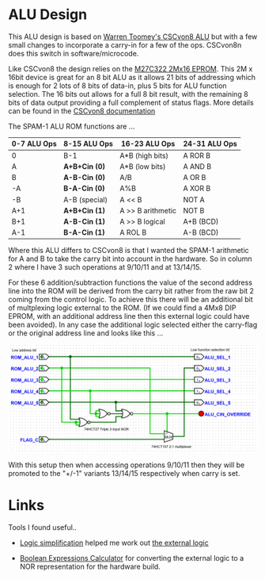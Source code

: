 # ALU Design 

This ALU design is based on [Warren Toomey's CSCvon8 ALU](https://github.com/DoctorWkt/CSCvon8/blob/master/Docs/CSCvon8_design.md) but with a few small changes to incorporate a carry-in for a few of the ops. CSCvon8n does this switch in software/microcode. 

Like CSCvon8 the design relies on the [M27C322 2Mx16 EPROM](http://pdf.datasheetcatalog.com/datasheet/stmicroelectronics/6184.pdf). This 2M x 16bit device is great for an 8 bit ALU as it allows 21 bits of addressing which is enough for 2 lots of 8 bits of data-in, plus 5 bits for ALU function selection. The 16 bits out allows for a full 8 bit result, with the remaining 8 bits of data output providing a full complement of status flags. More details can be found in the [CSCvon8 documentation](https://github.com/DoctorWkt/CSCvon8/blob/master/Docs/CSCvon8_design.md) 

The SPAM-1 ALU  ROM functions are ...

| 0-7 ALU Ops | 8-15 ALU Ops      | 16-23 ALU Ops     | 24-31 ALU Ops |
|-------------|-------------------|-------------------|---------------|
| 0           | B-1               | A*B (high bits)   | A ROR B       |
| A           | __A+B+Cin (0)__   | A*B (low bits)    | A AND B       |
| B           | __A-B-Cin (0)__   | A/B               | A OR B        |
| -A          | __B-A-Cin (0)__   | A%B               | A XOR B       |
| -B          | A-B (special)     | A << B            | NOT A         |
| A+1         | __A+B+Cin (1)__   | A >> B arithmetic | NOT B         |
| B+1         | __A-B-Cin (1)__   | A >> B logical    | A+B (BCD)     |
| A-1         | __B-A-Cin (1)__   | A ROL B           | A-B (BCD)     |

Where this ALU differs to CSCvon8 is that I wanted the SPAM-1 arithmetic for A and B to take the carry bit into account in the hardware. So in column 2 where I have 3 such operations at 9/10/11 and at 13/14/15.

For these 6 addition/subtraction functions the value of the second address line into the ROM will be derived from the carry bit rather from the raw bit 2 coming from the control logic. To achieve this there will be an additional bit of multplexing logic external to the ROM. (If we could find a 4Mx8 DIP EPROM, with an additional address line then this external logic could have been avoided). In any case the additional logic selected either the carry-flag or the original address line and looks like this ...

![alu external logic](alu_external_logic.png)

With this setup then when accessing operations 9/10/11 then they will be promoted to the "+/-1" variants 13/14/15 respectively when carry is set.


# Links

Tools I found useful..

- [Logic simplification](http://www.32x8.com/index.html) helped me work out [the external logic](http://www.32x8.com/sop5_____A-B-C-D-E_____m_9-10-11-13-14-15___________option-0_____889788875878823595647)

- [Boolean Expressions Calculator](https://www.dcode.fr/boolean-expressions-calculator) for converting the external logic to a NOR representation for the hardware build.
